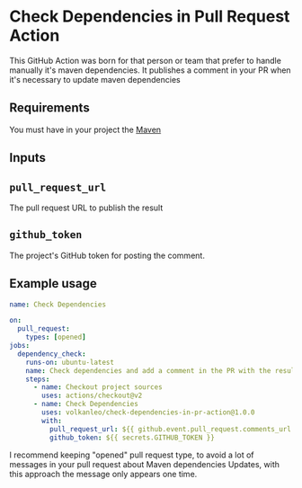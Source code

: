# Check Dependencies in Pull Request Action

This GitHub Action was born for that person or team that prefer to handle manually it's maven dependencies. It publishes 
a comment in your PR when it's necessary to update maven dependencies

## Requirements 

You must have in your project the [Maven]([https://github.com/ben-manes/gradle-versions-plugin#gradle-versions-plugin](https://maven.apache.org/))

## Inputs

## `pull_request_url`

The pull request URL to publish the result

## `github_token`

The project's GitHub token for posting the comment.

## Example usage

```yaml
name: Check Dependencies

on:
  pull_request:
    types: [opened]
jobs:
  dependency_check:
    runs-on: ubuntu-latest
    name: Check dependencies and add a comment in the PR with the result
    steps:
      - name: Checkout project sources
        uses: actions/checkout@v2
      - name: Check Dependencies
        uses: volkanleo/check-dependencies-in-pr-action@1.0.0
        with:
          pull_request_url: ${{ github.event.pull_request.comments_url }}
          github_token: ${{ secrets.GITHUB_TOKEN }}
```

I recommend keeping "opened" pull request type, to avoid a lot of messages in your pull request about Maven dependencies
Updates, with this approach the message only appears one time.
